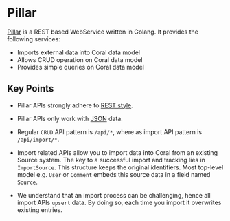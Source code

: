# Pillar

[Pillar](https://github.com/coralproject/pillar) is a REST based WebService written in Golang. It provides the following services:

  * Imports external data into Coral data model
  * Allows CRUD operation on Coral data model
  * Provides simple queries on Coral data model


## Key Points

* Pillar APIs strongly adhere to [REST style](https://en.wikipedia.org/wiki/Representational_state_transfer).

* Pillar APIs only work with [JSON](http://www.json.org/) data.

* Regular `CRUD` API pattern is `/api/*`, where as import API pattern is `/api/import/*`.

* Import related APIs allow you to import data into Coral from an existing Source system. The key to a successful import and tracking lies in `ImportSource`. This structure keeps the original identifiers. Most top-level model e.g. `User` or `Comment` embeds this source data in a field named `Source`.

* We understand that an import process can be challenging, hence all import APIs `upsert` data. By doing so, each time you import it overwrites existing entries.